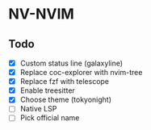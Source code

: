 # NV-NVIM

## Todo

- [x] Custom status line (galaxyline)
- [x] Replace coc-explorer with nvim-tree
- [x] Replace fzf with telescope
- [x] Enable treesitter
- [x] Choose theme (tokyonight)
- [ ] Native LSP
- [ ] Pick official name
